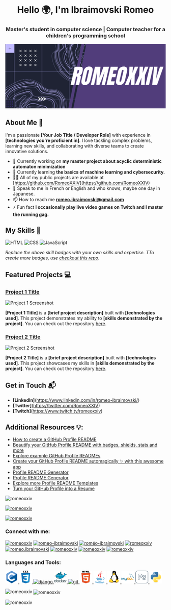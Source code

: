 <h1 align="center">Hello 🌍, I'm Ibraimovski Romeo</h1>
<h3 align="center">Master's student in computer science | Computer teacher for a children's programming school</h3>

![Banner Image](profile_banner-480.png)

## About Me 🚀

I'm a passionate **[Your Job Title / Developer Role]** with experience in **[technologies you're proficient in]**. I love tackling complex problems, learning new skills, and collaborating with diverse teams to create innovative solutions.

- 🔭 Currently working on **my master project about acyclic deterministic automaton minimization**
- 🌱 Currently learning **the basics of machine learning and cybersecurity.**
- 👨‍💻 All of my public projects are available at [https://github.com/RomeoXXIV](https://github.com/RomeoXXIV)
- 💬 Speak to me in French or English and who knows, maybe one day in Japanese.
- 📫 How to reach me **romeo.ibraimovski@gmail.com**
- ⚡ Fun fact **I occasionally play live video games on Twitch and I master the running gag.**


## My Skills 🧠

![HTML](https://img.shields.io/badge/-HTML-E34F26?style=flat-square&logo=html5&logoColor=white)
![CSS](https://img.shields.io/badge/-CSS-1572B6?style=flat-square&logo=css3&logoColor=white)
![JavaScript](https://img.shields.io/badge/-JavaScript-F7DF1E?style=flat-square&logo=javascript&logoColor=black)

*Replace the above skill badges with your own skills and expertise. TTo create more badges, use [checkout this repo](https://github.com/alexandresanlim/Badges4-README.md-Profile).*

## Featured Projects 💻

### [Project 1 Title](project_1_link)

![Project 1 Screenshot](project_1_screenshot_url)

**[Project 1 Title]** is a **[brief project description]** built with **[technologies used]**. This project demonstrates my ability to **[skills demonstrated by the project]**. You can check out the repository [here](project_1_repository_link).

### [Project 2 Title](project_2_link)

![Project 2 Screenshot](project_2_screenshot_url)

**[Project 2 Title]** is a **[brief project description]** built with **[technologies used]**. This project showcases my skills in **[skills demonstrated by the project]**. You can check out the repository [here](project_2_repository_link).

## Get in Touch 📬

- **[LinkedIn]**(https://www.linkedin.com/in/romeo-ibraimovski/)
- **[Twitter]**(https://twitter.com/RomeoXXIV)
- **[Twitch]**(https://www.twitch.tv/romeoxxiv)


</p>
</details> 

## Additional Resources 💡:
- [How to create a GitHub Profile README](https://dev.to/github/how-to-create-a-github-profile-readme-jha)
- [Beautify your GitHub Profile README with badges, shields, stats and more](https://github.com/rzashakeri/beautify-github-profile)
- [Explore example GitHub Profile READMEs](https://zzetao.github.io/awesome-github-profile/)
- [Create your GitHub Profile README automagically ✨ with this awesome app](https://www.profileme.dev/)
- [Profile README Generator](https://rahuldkjain.github.io/gh-profile-readme-generator/)
- [Profile README Generator](https://github.com/maurodesouza/profile-readme-generator)
- [Explore more Profile README Templates](https://github.com/kautukkundan/Awesome-Profile-README-templates)
- [Turn your GitHub Profile into a Resume](https://resume.github.io/)

<p align="left"> <img src="https://komarev.com/ghpvc/?username=romeoxxiv&label=Profile%20views&color=0e75b6&style=flat" alt="romeoxxiv" /> </p>

<p align="left"> <a href="https://github.com/ryo-ma/github-profile-trophy"><img src="https://github-profile-trophy.vercel.app/?username=romeoxxiv" alt="romeoxxiv" /></a> </p>

<p align="left"> <a href="https://twitter.com/romeoxxiv" target="blank"><img src="https://img.shields.io/twitter/follow/romeoxxiv?logo=twitter&style=for-the-badge" alt="romeoxxiv" /></a> </p>

<h3 align="left">Connect with me:</h3>
<p align="left">
<a href="https://twitter.com/romeoxxiv" target="blank"><img align="center" src="https://raw.githubusercontent.com/rahuldkjain/github-profile-readme-generator/master/src/images/icons/Social/twitter.svg" alt="romeoxxiv" height="30" width="40" /></a>
<a href="https://linkedin.com/in/romeo-ibraimovski" target="blank"><img align="center" src="https://raw.githubusercontent.com/rahuldkjain/github-profile-readme-generator/master/src/images/icons/Social/linked-in-alt.svg" alt="romeo-ibraimovski" height="30" width="40" /></a>
<a href="https://stackoverflow.com/users/roméo-ibraimovski" target="blank"><img align="center" src="https://raw.githubusercontent.com/rahuldkjain/github-profile-readme-generator/master/src/images/icons/Social/stack-overflow.svg" alt="roméo-ibraimovski" height="30" width="40" /></a>
<a href="https://kaggle.com/romeoxxiv" target="blank"><img align="center" src="https://raw.githubusercontent.com/rahuldkjain/github-profile-readme-generator/master/src/images/icons/Social/kaggle.svg" alt="romeoxxiv" height="30" width="40" /></a>
<a href="https://fb.com/romeo.ibraimovski" target="blank"><img align="center" src="https://raw.githubusercontent.com/rahuldkjain/github-profile-readme-generator/master/src/images/icons/Social/facebook.svg" alt="romeo.ibraimovski" height="30" width="40" /></a>
<a href="https://instagram.com/romeoxxiv" target="blank"><img align="center" src="https://raw.githubusercontent.com/rahuldkjain/github-profile-readme-generator/master/src/images/icons/Social/instagram.svg" alt="romeoxxiv" height="30" width="40" /></a>
<a href="https://www.youtube.com/c/romeoxxiv" target="blank"><img align="center" src="https://raw.githubusercontent.com/rahuldkjain/github-profile-readme-generator/master/src/images/icons/Social/youtube.svg" alt="romeoxxiv" height="30" width="40" /></a>
<a href="https://codeforces.com/profile/romeoxxiv" target="blank"><img align="center" src="https://raw.githubusercontent.com/rahuldkjain/github-profile-readme-generator/master/src/images/icons/Social/codeforces.svg" alt="romeoxxiv" height="30" width="40" /></a>
</p>

<h3 align="left">Languages and Tools:</h3>
<p align="left"> <a href="https://www.cprogramming.com/" target="_blank" rel="noreferrer"> <img src="https://raw.githubusercontent.com/devicons/devicon/master/icons/c/c-original.svg" alt="c" width="40" height="40"/> </a> <a href="https://www.w3schools.com/css/" target="_blank" rel="noreferrer"> <img src="https://raw.githubusercontent.com/devicons/devicon/master/icons/css3/css3-original-wordmark.svg" alt="css3" width="40" height="40"/> </a> <a href="https://www.djangoproject.com/" target="_blank" rel="noreferrer"> <img src="https://cdn.worldvectorlogo.com/logos/django.svg" alt="django" width="40" height="40"/> </a> <a href="https://www.docker.com/" target="_blank" rel="noreferrer"> <img src="https://raw.githubusercontent.com/devicons/devicon/master/icons/docker/docker-original-wordmark.svg" alt="docker" width="40" height="40"/> </a> <a href="https://git-scm.com/" target="_blank" rel="noreferrer"> <img src="https://www.vectorlogo.zone/logos/git-scm/git-scm-icon.svg" alt="git" width="40" height="40"/> </a> <a href="https://www.w3.org/html/" target="_blank" rel="noreferrer"> <img src="https://raw.githubusercontent.com/devicons/devicon/master/icons/html5/html5-original-wordmark.svg" alt="html5" width="40" height="40"/> </a> <a href="https://www.java.com" target="_blank" rel="noreferrer"> <img src="https://raw.githubusercontent.com/devicons/devicon/master/icons/java/java-original.svg" alt="java" width="40" height="40"/> </a> <a href="https://www.linux.org/" target="_blank" rel="noreferrer"> <img src="https://raw.githubusercontent.com/devicons/devicon/master/icons/linux/linux-original.svg" alt="linux" width="40" height="40"/> </a> <a href="https://www.mysql.com/" target="_blank" rel="noreferrer"> <img src="https://raw.githubusercontent.com/devicons/devicon/master/icons/mysql/mysql-original-wordmark.svg" alt="mysql" width="40" height="40"/> </a> <a href="https://www.photoshop.com/en" target="_blank" rel="noreferrer"> <img src="https://raw.githubusercontent.com/devicons/devicon/master/icons/photoshop/photoshop-line.svg" alt="photoshop" width="40" height="40"/> </a> <a href="https://www.python.org" target="_blank" rel="noreferrer"> <img src="https://raw.githubusercontent.com/devicons/devicon/master/icons/python/python-original.svg" alt="python" width="40" height="40"/> </a> </p>

<p><img align="left" src="https://github-readme-stats.vercel.app/api/top-langs?username=romeoxxiv&show_icons=true&locale=en&layout=compact" alt="romeoxxiv" /></p>

<p>&nbsp;<img align="center" src="https://github-readme-stats.vercel.app/api?username=romeoxxiv&show_icons=true&locale=en" alt="romeoxxiv" /></p>

<p><img align="center" src="https://github-readme-streak-stats.herokuapp.com/?user=romeoxxiv&" alt="romeoxxiv" /></p>

